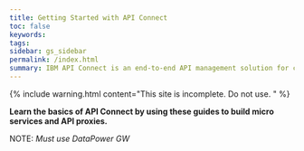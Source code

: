 ```yaml
---
title: Getting Started with API Connect
toc: false
keywords:
tags:
sidebar: gs_sidebar
permalink: /index.html
summary: IBM API Connect is an end-to-end API management solution for creating, running, managing, and securing APIs.
---
```


{% include warning.html content="This site is incomplete.  Do not use.
" %}

**Learn the basics of API Connect by using these guides to build micro services and API  proxies.**

NOTE: _Must use DataPower GW_
